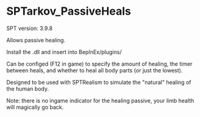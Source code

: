 # SPTarkov_PassiveHeals

SPT version: 3.9.8


Allows passive healing.


Install the .dll and insert into BepInEx/plugins/


Can be configed (F12 in game) to specify the amount of healing, the timer between heals, and whether to heal all body parts (or just the lowest).


Designed to be used with SPTRealism to simulate the "natural" healing of the human body.


Note: there is no ingame indicator for the healing passive, your limb health will magically go back.
